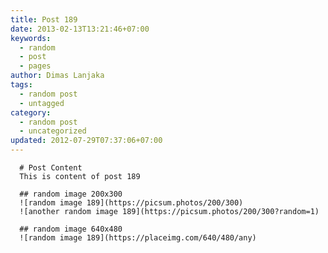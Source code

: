 ```yaml
---
title: Post 189
date: 2013-02-13T13:21:46+07:00
keywords:
  - random
  - post
  - pages
author: Dimas Lanjaka
tags:
  - random post
  - untagged
category:
  - random post
  - uncategorized
updated: 2012-07-29T07:37:06+07:00
---
```


      # Post Content
      This is content of post 189

      ## random image 200x300
      ![random image 189](https://picsum.photos/200/300)
      ![another random image 189](https://picsum.photos/200/300?random=1)

      ## random image 640x480
      ![random image 189](https://placeimg.com/640/480/any)
      